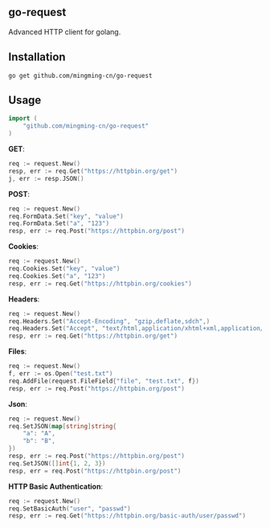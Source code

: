 go-request
------------
Advanced HTTP client for golang.


Installation
------------

```
go get github.com/mingming-cn/go-request
```


Usage
-------

```go
import (
    "github.com/mingming-cn/go-request"
)
```

**GET**:

```go
req := request.New()
resp, err := req.Get("https://httpbin.org/get")
j, err := resp.JSON()
```

**POST**:

```go
req := request.New()
req.FormData.Set("key", "value")
req.FormData.Set("a", "123")
resp, err := req.Post("https://httpbin.org/post")
```

**Cookies**:

```go
req := request.New()
req.Cookies.Set("key", "value")
req.Cookies.Set("a", "123")
resp, err := req.Get("https://httpbin.org/cookies")
```

**Headers**:

```go
req := request.New()
req.Headers.Set("Accept-Encoding", "gzip,deflate,sdch",)
req.Headers.Set("Accept", "text/html,application/xhtml+xml,application/xml;q=0.9,image/webp,*/*;q=0.8",)
resp, err := req.Get("https://httpbin.org/get")
```

**Files**:

```go
req := request.New()
f, err := os.Open("test.txt")
req.AddFile(request.FileField{"file", "test.txt", f})
resp, err := req.Post("https://httpbin.org/post")
```

**Json**:

```go
req := request.New()
req.SetJSON(map[string]string{
    "a": "A",
    "b": "B",
})
resp, err := req.Post("https://httpbin.org/post")
req.SetJSON([]int{1, 2, 3})
resp, err = req.Post("https://httpbin.org/post")
```


**HTTP Basic Authentication**:
```go
req := request.New()
req.SetBasicAuth("user", "passwd")
resp, err := req.Get("https://httpbin.org/basic-auth/user/passwd")
```